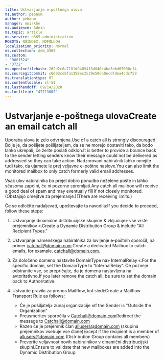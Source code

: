 ```yaml
---
title: Ustvarjanje e-poštnega ulova
ms.author: pebaum
author: pebaum
manager: mnirkhe
ms.audience: Admin
ms.topic: article
ms.service: o365-administration
ROBOTS: NOINDEX, NOFOLLOW
localization_priority: Normal
ms.collection: Adm_O365
ms.custom:
- "9001524"
- "3732"
ms.openlocfilehash: 262d2c6a7181d94094f3d840c4ba3ebd07000cf4
ms.sourcegitcommit: c6692ce0fa1358ec3529e59ca0ecdfdea4cdc759
ms.translationtype: MT
ms.contentlocale: sl-SI
ms.lasthandoff: 09/14/2020
ms.locfileid: "47713002"
---
```

# <a name="create-an-email-catch-all"></a><span data-ttu-id="79f53-102">Ustvarjanje e-poštnega ulova</span><span class="sxs-lookup"><span data-stu-id="79f53-102">Create an email catch all</span></span>

<span data-ttu-id="79f53-103">Uporaba ulova je zelo odvrnjena.</span><span class="sxs-lookup"><span data-stu-id="79f53-103">Use of a catch all is strongly discouraged.</span></span> <span data-ttu-id="79f53-104">Bolje je, da pošljete pošiljateljem, da se ne morejo dostaviti tako, da bodo lahko ukrepali, če želite poslati odklon.</span><span class="sxs-lookup"><span data-stu-id="79f53-104">It is better to provide a bounce back to the sender letting senders know their message could not be delivered as addressed so they can take action.</span></span> <span data-ttu-id="79f53-105">Nadzorovani nabiralnik lahko omejite tudi tako, da ujamete le prej veljavne e-poštne naslove.</span><span class="sxs-lookup"><span data-stu-id="79f53-105">You can also limit the monitored mailbox to only catch formerly valid email addresses.</span></span> 

<span data-ttu-id="79f53-106">Vsak ulov nabiralnika bo prejel dobro ponudbo neželene pošte in lahko sčasoma zapolni, če ni pozorno spremljati.</span><span class="sxs-lookup"><span data-stu-id="79f53-106">Any catch all mailbox will receive a good deal of spam and may eventually fill if not closely monitored.</span></span> <span data-ttu-id="79f53-107">(Obstajajo omejitve za prejemanje.)</span><span class="sxs-lookup"><span data-stu-id="79f53-107">(There are receiving limits.)</span></span> 

<span data-ttu-id="79f53-108">Če se odločite nadaljevati, upoštevajte ta navodila:</span><span class="sxs-lookup"><span data-stu-id="79f53-108">If you decide to proceed, follow these steps:</span></span>

1. <span data-ttu-id="79f53-109">Ustvarjanje dinamične distribucijske skupine & vključuje» vse vrste prejemnikov «.</span><span class="sxs-lookup"><span data-stu-id="79f53-109">Create a Dynamic Distribution Group & include "All Recipient Types."</span></span>

2. <span data-ttu-id="79f53-110">Ustvarjanje namenskega nabiralnika za lovljenje e-poštnih sporočil, na primer catchall@domain.com.</span><span class="sxs-lookup"><span data-stu-id="79f53-110">Create a dedicated Mailbox to catch emails, for example, catchall@domain.com.</span></span>

3. <span data-ttu-id="79f53-111">Za določeno domeno nastavite DomainType na» InternalRelay «.</span><span class="sxs-lookup"><span data-stu-id="79f53-111">For the specific domain, set the DomainType to “InternalRelay”.</span></span> <span data-ttu-id="79f53-112">Če pozneje odstranite vse, se prepričajte, da je domena nastavljena na avtoritativno.</span><span class="sxs-lookup"><span data-stu-id="79f53-112">If you later remove the catch all, be sure to set the domain back to Authoritative.</span></span>

4. <span data-ttu-id="79f53-113">Ustvarite pravilo za prenos Mailflow, kot sledi:</span><span class="sxs-lookup"><span data-stu-id="79f53-113">Create a Mailflow Transport Rule as follows:</span></span>

    - <span data-ttu-id="79f53-114">Če je pošiljatelj» zunaj organizacije «</span><span class="sxs-lookup"><span data-stu-id="79f53-114">If the Sender is "Outside the Organization"</span></span>
    - <span data-ttu-id="79f53-115">Preusmeritev sporočila v Catchall@domain.com</span><span class="sxs-lookup"><span data-stu-id="79f53-115">Redirect the message to Catchall@domain.com</span></span>
    - <span data-ttu-id="79f53-116">Razen če je prejemnik član allusers@domain.com (skupina prejemnikov vsebuje vse člane)</span><span class="sxs-lookup"><span data-stu-id="79f53-116">Except if the recipient is a member of allusers@domain.com (Distribution Group contains all members)</span></span>
    - <span data-ttu-id="79f53-117">Preverite veljavnost novih nabiralnikov v dinamični distribucijski skupini.</span><span class="sxs-lookup"><span data-stu-id="79f53-117">Ensure to validate that new mailboxes are added into the Dynamic Distribution Group</span></span>
